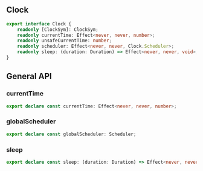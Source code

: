 ## Clock

```ts
export interface Clock {
    readonly [ClockSym]: ClockSym;
    readonly currentTime: Effect<never, never, number>;
    readonly unsafeCurrentTime: number;
    readonly scheduler: Effect<never, never, Clock.Scheduler>;
    readonly sleep: (duration: Duration) => Effect<never, never, void>;
}
```

## General API

### currentTime

```ts
export declare const currentTime: Effect<never, never, number>;
```

### globalScheduler

```ts
export declare const globalScheduler: Scheduler;
```

### sleep

```ts
export declare const sleep: (duration: Duration) => Effect<never, never, void>;
```

